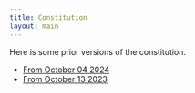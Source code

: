 ```yaml
---
title: Constitution
layout: main
---
```


Here is some prior versions of the constitution.
 * [From October 04 2024](/assets/constitution/MSS_Constitution_October_2024.pdf)
 * [From October 13 2023](/assets/constitution/MSS_Constitution_October_2023.pdf)
